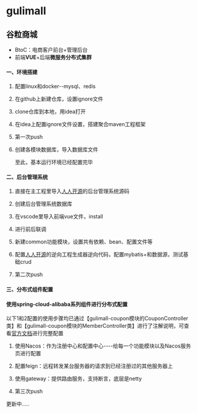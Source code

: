 # gulimall
## 谷粒商城
* BtoC：电商客户前台+管理后台
* 前端**VUE**+后端**微服务分布式集群**

#### 一、环境搭建

1. 配置linux和docker--mysql、redis

2. 在github上新建仓库，设置ignore文件

3. clone仓库到本地，用idea打开

4. 在idea上配置ignore文件设置，搭建聚合maven工程框架

5. 第一次push

6. 创建各模块数据库，导入数据库文件

   至此，基本运行环境已经配置完毕

   

#### 二、后台管理系统

1. 直接在主工程里导入[人人开源](https://gitee.com/renrenio)的后台管理系统源码

2. 创建后台管理系统数据库

3. 在vscode里导入前端vue文件，install

4. 进行前后联调

5. 新建common功能模块，设置共有依赖、bean、配置文件等

6. 配置[人人开源](https://gitee.com/renrenio)的逆向工程生成器逆向代码，配置mybatis+和数据源，测试基础crud

7. 第二次push

   
 
#### 三、分布式组件配置 

#### 使用spring-cloud-alibaba系列组件进行分布式配置

以下1和2配置的使用步骤均已通过【gulimall-coupon模块的CouponController类】和【gulimall-coupon模块的MemberController类】进行了注解说明，可查看[官方文档](https://github.com/alibaba/spring-cloud-alibaba)进行完整配置

1. 使用Nacos：作为注册中心和配置中心----给每一个功能模块以及Nacos服务页进行配置

2. 配置feign：远程转发某台服务器的请求到已经注册过的其他服务器上

3. 使用gateway：提供路由服务，支持断言，底层是netty

4. 第三次push

  



更新中.....

